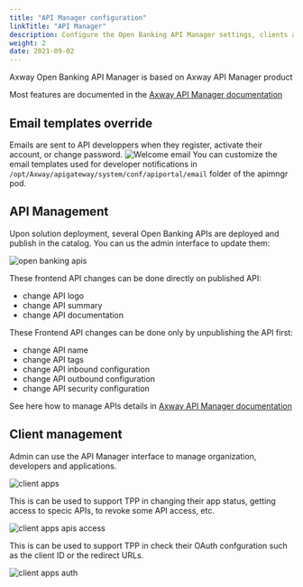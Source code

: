 ```yaml
---
title: "API Manager configuration"
linkTitle: "API Manager"
description: Configure the Open Banking API Manager settings, clients and APIS, as well as the email templates.
weight: 2
date: 2021-09-02
---
```


Axway Open Banking API Manager is based on Axway API Manager product

Most features are documented in the [Axway API Manager documentation](https://docs.axway.com/bundle/axway-open-docs/page/docs/apim_administration/apimgr_admin/index.html) 

<!-- ## Settings

{{% pageinfo %}}
This page is under development
{{% /pageinfo %}} -->

## Email templates override

Emails are sent to API developpers when they register, activate their account, or change password.
![Welcome email](/Images/welcome-email.png)
You can customize the email templates used for developer notifications in `/opt/Axway/apigateway/system/conf/apiportal/email` folder of the apimngr pod.

## API Management

Upon solution deployment, several Open Banking APIs are deployed and publish in the catalog.
You can us the admin interface to update them:

![open banking apis](/Images/api-manager-apis.png)

These frontend API changes can be done directly on published API:

* change API logo
* change API summary
* change API documentation

These Frontend API changes can be done only by unpublishing the API first:

* change API name
* change API tags
* change API inbound configuration
* change API outbound configuration
* change API security configuration

See here how to manage APIs details in [Axway API Manager documentation](https://docs.axway.com/bundle/axway-open-docs/page/docs/apim_administration/apimgr_admin/api_mgmt_virtualize_web/index.html)

## Client management

Admin can use the API Manager interface to manage organization, developers and applications.

![client apps](/Images/api-manager-client-apps.png)

This is can be used to support TPP in changing their app status, getting access to specic APIs, to revoke some API access, etc.

![client apps apis access](/Images/api-manager-client-apps-apis.png)

This is can be used to support TPP in check their OAuth confguration such as the client ID or the redirect URLs.

![client apps auth](/Images/api-manager-client-apps-auth.png)

